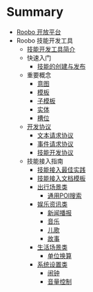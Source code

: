 # Summary

* [Roobo 开放平台](README.md)
* Roobo 技能开发工具
    * [技能开发工具简介](2-RosAiDocument/1-SkillsKit/platform-introduction.md)
    * 快速入门
        * [技能的创建与发布](2-RosAiDocument/1-SkillsKit/getting-started/creat-and-publish.md)
    * 重要概念
        * [意图](2-RosAiDocument/1-SkillsKit/important-concept/intent.md)
        * [模板](2-RosAiDocument/1-SkillsKit/important-concept/template.md)
        * [子模板](2-RosAiDocument/1-SkillsKit/important-concept/subtemplate.md)
        * [实体](2-RosAiDocument/1-SkillsKit/important-concept/entity.md)
        * [槽位](2-RosAiDocument/1-SkillsKit/important-concept/slot.md)
    * [开发协议](3-ApiReference/README.md)
        * [文本请求协议](3-ApiReference/text-request-dev-protocol-v3.md)
        * [事件请求协议](3-ApiReference/event-request-dev-protocol-v2.md)
        * [技能开发协议](3-ApiReference/skill-dev-protocol.md)
    * 技能接入指南
        * [技能接入最佳实践](4-SkillDocument/最佳实践.md)
        * [技能接入文档模板](4-SkillDocument/技能模板.md)
        * [出行场景类](4-SkillDocument/出行场景/README.md)
            * [通用POI搜索](4-SkillDocument/出行场景/通用POI搜索.md)
        * [娱乐资讯类](4-SkillDocument/出行场景/README.md)
            * [新闻播报](4-SkillDocument/娱乐资讯/新闻播报.md)
            * [音乐](4-SkillDocument/娱乐资讯/音乐.md)
            * [儿歌](4-SkillDocument/娱乐资讯/儿歌.md)
            * [故事](4-SkillDocument/娱乐资讯/故事.md)
        * [生活场景类](4-SkillDocument/生活场景/README.md)
            * [单位换算](4-SkillDocument/生活场景/单位换算.md)
        * [系统设置类](4-SkillDocument/系统设置/README.md)
            * [闹钟](4-SkillDocument/系统设置/闹钟.md)
            * [音量控制](4-SkillDocument/系统设置/音量控制.md)
